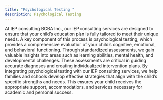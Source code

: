 ```yaml
---
title: "Psychological Testing "
description: Psychological Testing
---
```

At IEP consulting BCBA Inc., our IEP consulting services are designed to ensure that your child’s education plan is fully tailored to meet their unique needs. A key component of this process is psychological testing, which provides a comprehensive evaluation of your child’s cognitive, emotional, and behavioral functioning. Through standardized assessments, we gain valuable insights into areas such as learning abilities, mental health, and developmental challenges.
These assessments are critical in guiding accurate diagnoses and creating individualized intervention plans. By integrating psychological testing with our IEP consulting services, we help families and schools develop effective strategies that align with the child’s specific strengths and needs. This ensures your child receives the appropriate support, accommodations, and services necessary for academic and personal success.